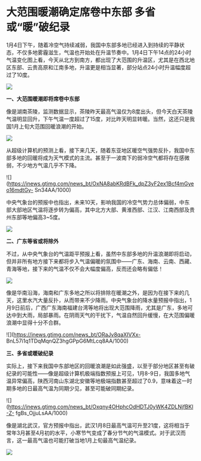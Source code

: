 # 大范围暖潮确定席卷中东部 多省或“暖”破纪录

1月4日下午，随着冷空气持续减弱，我国中东部多地已经进入到持续的平静状态，不仅多地雾霾滋生，气温也开始处在升温节奏中。1月4日下午14点的24小时气温变化图上看，今天从北方到南方，都出现了大范围的升温区，尤其是在西北地区东部、云贵高原和江南多地，升温更是相当显著，部分站点24小时升温幅度超过了10度。

![](https://inews.gtimg.com/news_bt/OUY4AQyOP5iWZJFpGBQAfDcPRoabkSCqERagNHrXBfTUUAA/1000)

**一、大范围暖潮即将席卷中东部**

像是湖南茶陵，监测数据显示，茶陵昨天最高气温仅为8度出头，但今天白天茶陵气温明显回升，下午气温一度超过了15度，对比昨天明显转暖。当然，这还只是我国1月上旬大范围回暖浪潮的开始。

![](https://inews.gtimg.com/news_bt/Od2gcgiHUsjyy_QMBOLGap8v6vn0TQj5l0RlNOG4gJWqYAA/1000)

从超级计算机的预测上看，接下来几天，随着东亚地区暖空气强势反扑，我国中东部多地的回暖将成为天气模式的主流。甚至于一波南下的弱冷空气都将存在感微弱，不少地方气温几乎不下降。

![](https://inews.gtimg.com/news_bt/OxNA8abKRdBFk_dpZ3yF2ex1Bcf4mGyeo16mdtGy-
Sn34AA/1000)

中央气象台的预报中也指出，未来10天，影响我国的冷空气势力总体偏弱，中东部大部地区气温将逐步转为偏高，其中北方大部、黄淮西部、江汉、江南西部及贵州东部等地偏高3~5度。

![](https://inews.gtimg.com/news_bt/OTBqmSpvBTIiajVVx4ueFnHyDlsX7kbxmcF2kcQDfnkGsAA/1000)

**二、广东等省或将除外**

不过，从中央气象台的气温距平预报上看，虽然中东部多地的升温浪潮即将启动，但并非所有地方接下来都将步入气温偏暖的氛围中——广东、海南、云南、西藏、青海等地，接下来的气温不仅不会大幅度偏高，反而还会略有偏低！

![](https://inews.gtimg.com/news_bt/OJaVBdTDIyQ8U-pgx8TJ_BsAmxhJ1wDrkXPXlc9i_X0egAA/1000)

像是华南沿海，海南和广东多地之所以将排除在暖潮之外，是因为在接下来的几天，这里水汽大量反扑，从而带来不少降雨。中央气象台的降水量预报中指出，1月9日前后，广西广东海南福建台湾等地将出现大范围降雨，尤其是广东，多地可达中到大雨，局部暴雨。在阴雨天气的干扰下，气温自然回升缓慢，在大范围偏暖浪潮中显得十分不合群。

![](https://inews.gtimg.com/news_bt/ORaJv8qaXIVXx-
BnL57i1q1TDqMqnQZ3hgGPpG6MtLcq8AA/1000)

**三、多省或暖破纪录**

实际上，接下来我国中东部地区的回暖浪潮是如此强盛，以至于部分地区甚至有破纪录的可能性——像是超级计算机极端指数预报上可见，1月8-9日，我国多地气温异常偏高，陕西河南山东湖北安徽等地极端指数甚至超过了0.9，意味着这一时期多地的日最高气温为同期少见，甚至可能破同期纪录。
​​​​

![](https://inews.gtimg.com/news_bt/Oxqny4OHphcOdHDTJ0yWK4ZDLNjfBKl-Z-
fgBs_OjjuLsAA/1000)

像是湖北武汉，官方预报中指出，武汉1月8日最高气温可升至21度，这将相当于常年3月甚至4月初的水平，小寒节气变成了春分节气的气温模式。对于武汉而言，这一最高气温也可能打破当地1月上旬最高气温纪录。

![](https://inews.gtimg.com/news_bt/OzOxflNHOzIcJpVyVqVmq-k4g2lVY-S9VaLXGCWojTjqcAA/1000)

